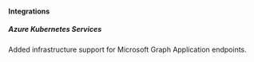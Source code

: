 
#### Integrations

##### Azure Kubernetes Services

Added infrastructure support for Microsoft Graph Application endpoints.

